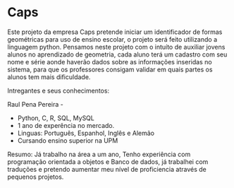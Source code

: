 # Caps
Este projeto da empresa Caps pretende iniciar um identificador de formas geométricas para uso de ensino escolar, o projeto será feito utilizando a linguagem python. Pensamos neste projeto com o intuíto de auxiliar jovens alunos no aprendizado de geometria, cada aluno terá um cadastro com seu nome e série aonde haverão dados sobre as informações inseridas no sistema, para que os professores consigam validar em quais partes os alunos tem mais dificuldade.

Intregantes e seus conhecimentos:

Raul Pena Pereira - 
- Python, C, R, SQL, MySQL
- 1 ano de experência no mercado.
- Linguas: Português, Espanhol, Inglês e Alemão
- Cursando ensino superior na UPM

Resumo: Já trabalho na área a um ano, Tenho experiência com programação orientada a objetos e Banco de dados, já trabalhei com traduções e pretendo aumentar meu nível de proficiencia através de pequenos projetos.
